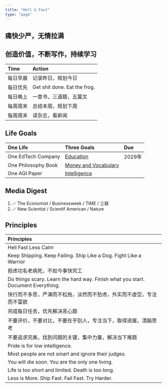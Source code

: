 ```yaml
---
title: "Hell & Fast"
type: "page"
---
```


## 痛快少严，无情拉满

## 创造价值，不断写作，持续学习

| Time   | Action             |
|:------|:-----------------------|
|每日早晨    |记录昨日，规划今日 | 
|每日优先    |Get shit done. Eat the frog. | 
|每日晚上    |一章书，三道题，五篇文 | 
|每周周末    |总结本周，规划下周 | 
|每周周末    |读杂志，看新闻 | 

## Life Goals

| One Life               | Three Goals                                   | Due               |
|:-----------------------|:----------------------------------------------|:------------------|
| One EdTech Company     |  [Education](../edu)                          | 2029年          | 
| One Philosophy Book    |  [Money and Vocabulary](../basics)                          |                 |
| One AGI Paper          |  [Intelligence](../ai)                         |                 | 

## Media Digest

1. ✅ The Economist / Businessweek / TIME / 三联 
1. ✅ New Scientist / Scientif American / Nature

## Principles

| Principles             |
|:-----------------------|
|Hell Fast Less Calm| 
|Keep Shipping. Keep Failing. Ship Like a Dog. Fight Like a Warrior| 
|担虑功名老病死，不如今事快完工| 
|Do things scary. Learn the hard way. Finish what you start. Document Everything.|
| 快行而不多思，严满而不松拖，淡然而不愁虑，外实而不虚空，专注而不富欲|
| 完成每日任务，优先解决恶心题|
| 不要评价，不要对比，不要在乎别人，专注当下，取得进展，清脑思考|
| 不要追求完美，找到问题的关键，集中力量，解决当下难题|
| Pride is for low intelligence.|
| Most people are not smart and ignore their judges.|
| You will die soon. You are the only one living.|
| Life is too short and limited. Death is too long.|
| Less is More. Ship Fast. Fail Fast. Try Harder.|